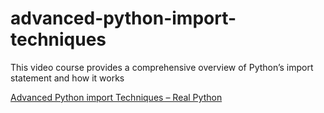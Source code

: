 # advanced-python-import-techniques
 This video course provides a comprehensive overview of Python’s import statement and how it works

[Advanced Python import Techniques – Real Python](https://realpython.com/courses/advanced-import-techniques/)

